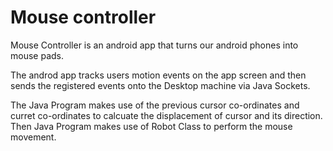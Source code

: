 <h1>Mouse controller</h1>
<p>
  Mouse Controller is an android app that turns our android phones into mouse pads.
</p>
<p>
  The androd app tracks users motion events on the app screen and then sends the registered events onto the Desktop machine via Java Sockets.
</p>
<p>
  The Java Program makes use of the previous cursor co-ordinates and curret co-ordinates to calcuate the displacement of cursor and its direction.
  Then Java Program makes use of Robot Class to perform the mouse movement.
</p>
